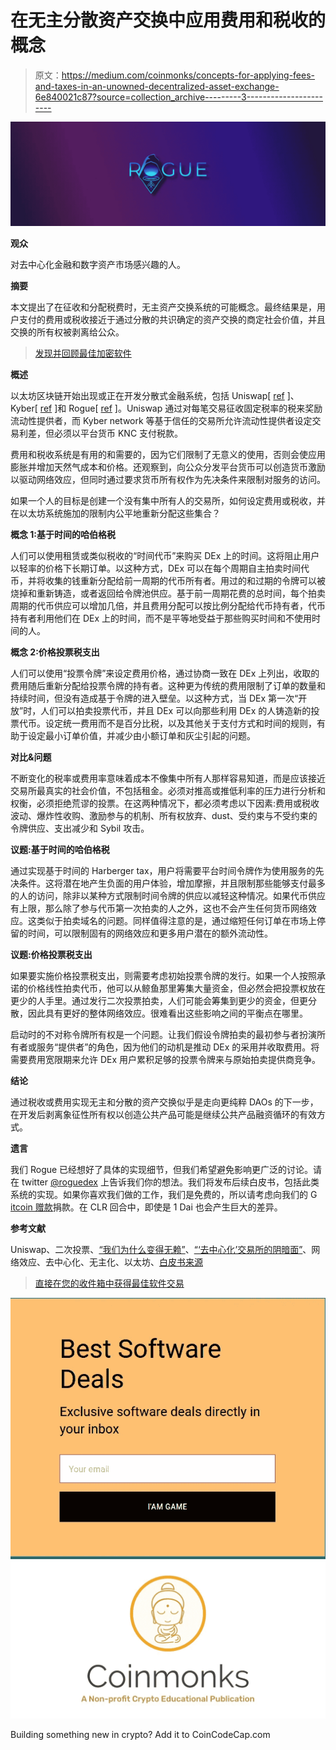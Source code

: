 # 在无主分散资产交换中应用费用和税收的概念

> 原文：<https://medium.com/coinmonks/concepts-for-applying-fees-and-taxes-in-an-unowned-decentralized-asset-exchange-6e840021c87?source=collection_archive---------3----------------------->

![](img/35b05020daa0ca8125c417549e380251.png)

**观众**

对去中心化金融和数字资产市场感兴趣的人。

**摘要**

本文提出了在征收和分配税费时，无主资产交换系统的可能概念。最终结果是，用户支付的费用或税收接近于通过分散的共识确定的资产交换的商定社会价值，并且交换的所有权被剥离给公众。

> [发现并回顾最佳加密软件](https://coincodecap.com)

**概述**

以太坊区块链开始出现或正在开发分散式金融系统，包括 Uniswap[ [ref](https://uniswap.io/) ]、Kyber[ [ref](https://kyber.network/) ]和 Rogue[ [ref](https://www.roguedex.com/) ]。Uniswap 通过对每笔交易征收固定税率的税来奖励流动性提供者，而 Kyber network 等基于信任的交易所允许流动性提供者设定交易利差，但必须以平台货币 KNC 支付税款。

费用和税收系统是有用的和需要的，因为它们限制了无意义的使用，否则会使应用膨胀并增加天然气成本和价格。还观察到，向公众分发平台货币可以创造货币激励以驱动网络效应，但同时通过要求货币所有权作为先决条件来限制对服务的访问。

如果一个人的目标是创建一个没有集中所有人的交易所，如何设定费用或税收，并在以太坊系统施加的限制内公平地重新分配这些集合？

**概念 1:基于时间的哈伯格税**

人们可以使用租赁或类似税收的“时间代币”来购买 DEx 上的时间。这将阻止用户以轻率的价格下长期订单。以这种方式，DEx 可以在每个周期自主拍卖时间代币，并将收集的钱重新分配给前一周期的代币所有者。用过的和过期的令牌可以被烧掉和重新铸造，或者返回给令牌池供应。基于前一周期花费的总时间，每个拍卖周期的代币供应可以增加几倍，并且费用分配可以按比例分配给代币持有者，代币持有者利用他们在 DEx 上的时间，而不是平等地受益于那些购买时间和不使用时间的人。

**概念 2:价格投票税支出**

人们可以使用“投票令牌”来设定费用价格，通过协商一致在 DEx 上列出，收取的费用随后重新分配给投票令牌的持有者。这种更为传统的费用限制了订单的数量和持续时间，但没有造成基于令牌的进入壁垒。以这种方式，当 DEx 第一次“开放”时，人们可以拍卖投票代币，并且 DEx 可以向那些利用 DEx 的人铸造新的投票代币。设定统一费用而不是百分比税，以及其他关于支付方式和时间的规则，有助于设定最小订单价值，并减少由小额订单和灰尘引起的问题。

**对比&问题**

不断变化的税率或费用率意味着成本不像集中所有人那样容易知道，而是应该接近交易所最真实的社会价值，不包括租金。必须对推高或推低利率的压力进行分析和权衡，必须拒绝荒谬的投票。在这两种情况下，都必须考虑以下因素:费用或税收波动、爆炸性收购、激励参与的机制、所有权放弃、dust、受约束与不受约束的令牌供应、支出减少和 Sybil 攻击。

**议题:基于时间的哈伯格税**

通过实现基于时间的 Harberger tax，用户将需要平台时间令牌作为使用服务的先决条件。这将潜在地产生负面的用户体验，增加摩擦，并且限制那些能够支付最多的人的访问，除非以某种方式限制时间令牌的供应以减轻这种情况。如果代币供应有上限，那么除了参与代币第一次拍卖的人之外，这也不会产生任何货币网络效应。这类似于拍卖域名的问题。同样值得注意的是，通过缩短任何订单在市场上停留的时间，可以限制固有的网络效应和更多用户潜在的额外流动性。

**议题:价格投票税支出**

如果要实施价格投票税支出，则需要考虑初始投票令牌的发行。如果一个人按照承诺的价格线性拍卖代币，他可以从鲸鱼那里筹集大量资金，但必然会把投票权放在更少的人手里。通过发行二次投票拍卖，人们可能会筹集到更少的资金，但更分散，因此具有更好的整体网络效应。很难看出这些影响之间的平衡点在哪里。

启动时的不对称令牌所有权是一个问题。让我们假设令牌拍卖的最初参与者扮演所有者或服务“提供者”的角色，因为他们的动机是推动 DEx 的采用并收取费用。将需要费用宽限期来允许 DEx 用户累积足够的投票令牌来与原始拍卖提供商竞争。

**结论**

通过税收或费用实现无主和分散的资产交换似乎是走向更纯粹 DAOs 的下一步，在开发后剥离象征性所有权以创造公共产品可能是继续公共产品融资循环的有效方式。

**遗言**

我们 Rogue 已经想好了具体的实现细节，但我们希望避免影响更广泛的讨论。请在 twitter [@roguedex](https://twitter.com/roguedex) 上告诉我们你的想法。我们将发布后续白皮书，包括此类系统的实现。如果你喜欢我们做的工作，我们是免费的，所以请考虑向我们的 G [itcoin 赠款](https://gitcoin.co/grants/330/rogueexchange)捐款。在 CLR 回合中，即使是 1 Dai 也会产生巨大的差异。

**参考文献**

Uniswap、二次投票、[“我们为什么变得无赖”](/coinmonks/why-we-went-rogue-cff611907424)、[“‘去中心化’交易所的阴暗面”](/coinmonks/the-dark-side-of-decentralized-exchanges-82d49d55e419)、网络效应、去中心化、无主化、以太坊、[白皮书来源](https://github.com/RogueDEx/Whitepapers/tree/master/Fee-Distribution-in-Unowned-DAO)

> [直接在您的收件箱中获得最佳软件交易](https://coincodecap.com/?utm_source=coinmonks)

[![](img/7c0b3dfdcbfea594cc0ae7d4f9bf6fcb.png)](https://coincodecap.com/?utm_source=coinmonks)[![](img/a06b758bdcc47dca7c2504f298674d87.png)](https://coincodecap.com)

Building something new in crypto? Add it to CoinCodeCap.com